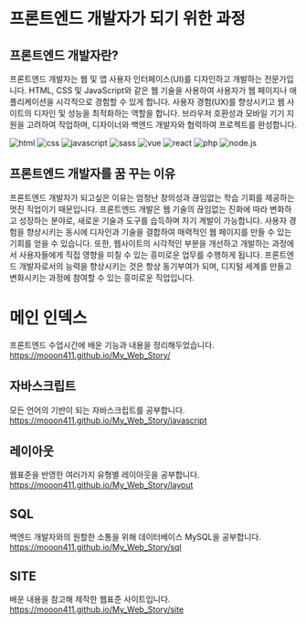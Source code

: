 # 프론트엔드 개발자가 되기 위한 과정

## 프론트엔드 개발자란?

프론트엔드 개발자는 웹 및 앱 사용자 인터페이스(UI)를 디자인하고 개발하는 전문가입니다. HTML, CSS 및 JavaScript와 같은 웹 기술을 사용하여 사용자가 웹 페이지나 애플리케이션을 시각적으로 경험할 수 있게 합니다. 사용자 경험(UX)를 향상시키고 웹 사이트의 디자인 및 성능을 최적화하는 역할을 합니다. 브라우저 호환성과 모바일 기기 지원을 고려하여 작업하며, 디자이너와 백엔드 개발자와 협력하여 프로젝트를 완성합니다.

![html](https://img.shields.io/badge/HTML5-E34F26?style=for-the-badge&logo=html5&logoColor=white)
![css](https://img.shields.io/badge/CSS-239120?&style=for-the-badge&logo=css3&logoColor=white)
![javascript](https://img.shields.io/badge/JavaScript-F7DF1E?style=for-the-badge&logo=JavaScript&logoColor=white)
![sass](https://img.shields.io/badge/Sass-CC6699?style=for-the-badge&logo=sass&logoColor=white)
![vue](https://img.shields.io/badge/Vue.js-35495E?style=for-the-badge&logo=vue.js&logoColor=4FC08D)
![react](https://img.shields.io/badge/React-20232A?style=for-the-badge&logo=react&logoColor=61DAFB)
![php](https://img.shields.io/badge/PHP-777BB4?style=for-the-badge&logo=php&logoColor=white)
![node.js](https://img.shields.io/badge/Node.js-43853D?style=for-the-badge&logo=node.js&logoColor=white)

## 프론트엔드 개발자를 꿈 꾸는 이유

프론트엔드 개발자가 되고싶은 이유는 엄청난 창의성과 끊임없는 학습 기회를 제공하는 멋진 직업이기 때문입니다. 프론트엔드 개발은 웹 기술의 끊임없는 진화에 따라 변화하고 성장하는 분야로, 새로운 기술과 도구를 습득하며 자기 계발이 가능합니다. 사용자 경험을 향상시키는 동시에 디자인과 기술을 결합하여 매력적인 웹 페이지를 만들 수 있는 기회를 얻을 수 있습니다. 또한, 웹사이트의 시각적인 부분을 개선하고 개발하는 과정에서 사용자들에게 직접 영향을 미칠 수 있는 흥미로운 업무를 수행하게 됩니다. 프론트엔드 개발자로서의 능력을 향상시키는 것은 항상 동기부여가 되며, 디지털 세계를 만들고 변화시키는 과정에 참여할 수 있는 흥미로운 직업입니다.

# 메인 인덱스

프론트엔드 수업시간에 배운 기능과 내용을 정리해두었습니다.
https://mooon411.github.io/My_Web_Story/

## 자바스크립트

모든 언어의 기반이 되는 자바스크립트를 공부합니다.
https://mooon411.github.io/My_Web_Story/javascript

## 레이아웃

웹표준을 반영한 여러가지 유형별 레이아웃을 공부합니다.
https://mooon411.github.io/My_Web_Story/layout

## SQL

백엔드 개발자와의 원할한 소통을 위해 데이터베이스 MySQL을 공부합니다.
https://mooon411.github.io/My_Web_Story/sql

## SITE

배운 내용을 참고해 제작한 웹표준 사이트입니다.
https://mooon411.github.io/My_Web_Story/site
